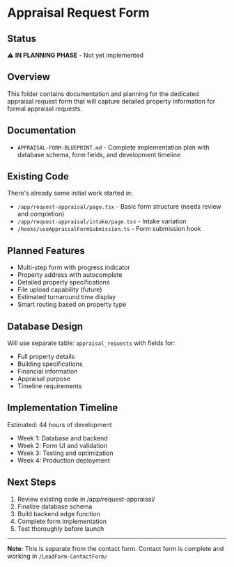 # Appraisal Request Form

## Status
⚠️ **IN PLANNING PHASE** - Not yet implemented

## Overview
This folder contains documentation and planning for the dedicated appraisal request form that will capture detailed property information for formal appraisal requests.

## Documentation
- `APPRAISAL-FORM-BLUEPRINT.md` - Complete implementation plan with database schema, form fields, and development timeline

## Existing Code
There's already some initial work started in:
- `/app/request-appraisal/page.tsx` - Basic form structure (needs review and completion)
- `/app/request-appraisal/intake/page.tsx` - Intake variation
- `/hooks/useAppraisalFormSubmission.ts` - Form submission hook

## Planned Features
- Multi-step form with progress indicator
- Property address with autocomplete
- Detailed property specifications
- File upload capability (future)
- Estimated turnaround time display
- Smart routing based on property type

## Database Design
Will use separate table: `appraisal_requests` with fields for:
- Full property details
- Building specifications  
- Financial information
- Appraisal purpose
- Timeline requirements

## Implementation Timeline
Estimated: 44 hours of development
- Week 1: Database and backend
- Week 2: Form UI and validation
- Week 3: Testing and optimization
- Week 4: Production deployment

## Next Steps
1. Review existing code in /app/request-appraisal/
2. Finalize database schema
3. Build backend edge function
4. Complete form implementation
5. Test thoroughly before launch

---
**Note**: This is separate from the contact form. Contact form is complete and working in `/LeadForm-ContactForm/`